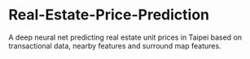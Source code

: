 # Real-Estate-Price-Prediction
A deep neural net predicting real estate unit prices in Taipei based on transactional data, nearby features and surround map features.

